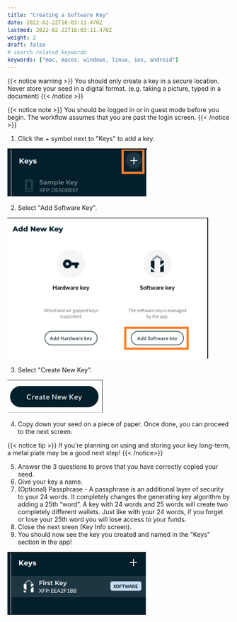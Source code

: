 ```yaml
---
title: "Creating a Software Key"
date: 2022-02-22T16:03:11.470Z
lastmod: 2022-02-22T16:03:11.470Z
weight: 2
draft: false
# search related keywords
keywords: ["mac, macos, windows, linux, ios, android"]
---
```


{{< notice warning >}}
  You should only create a key in a secure location. Never store your seed in a digital format. (e.g. taking a picture, typed in a document)
{{< /notice >}}

{{< notice note >}}
  You should be logged in or in guest mode before you begin. The workflow assumes that you are past the login screen.
{{< /notice >}}

1. Click the + symbol next to "Keys" to add a key.

<img src = addKeyBttn.png
      alt = "Keys + button (Screenshot)"/>

2. Select "Add Software Key".

<img src = addSoftwareKeyBttn.png
    alt = "Add Software Key (Screenshot)"/>

3. Select "Create New Key".

<img src = createNewKeyBttn.png
    alt = "Create new Key button (Screenshot)"/>

4. Copy down your seed on a piece of paper. Once done, you can proceed to the next screen.

{{< notice tip >}}
If you're planning on using and storing your key long-term, a metal plate may be a good next step!
{{< /notice>}}

5. Answer the 3 questions to prove that you have correctly copied your seed.
6. Give your key a name.
7. (Optional) Passphrase - A passphrase is an additional layer of security to your 24 words. It completely changes the generating key algorithm by adding a 25th “word”. A key with 24 words and 25 words will create two completely different wallets. Just like with your 24 words, if you forget or lose your 25th word you will lose access to your funds.
8. Close the next sreen (Key Info screen).
9. You should now see the key you created and named in the "Keys" section in the app!

<img src = myFirstKey.png
    alt = "My First key in Nunchuk (Screenshot)"/>